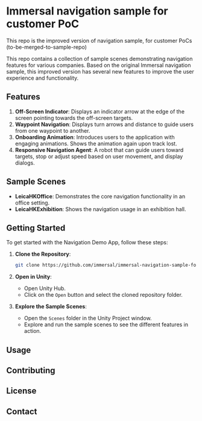 # Immersal navigation sample for customer PoC

This repo is the improved version of navigation sample, for customer PoCs (to-be-merged-to-sample-repo)

This repo contains a collection of sample scenes demonstrating navigation features for various companies. Based on the original Immersal navigation sample, this improved version has several new features to improve the user experience and functionality.

## Features

1. **Off-Screen Indicator**: Displays an indicator arrow at the edge of the screen pointing towards the off-screen targets.
2. **Waypoint Navigation**: Displays turn arrows and distance to guide users from one waypoint to another.
3. **Onboarding Animation**: Introduces users to the application with engaging animations. Shows the animation again upon track lost.
4. **Responsive Navigation Agent**: A robot that can guide users toward targets, stop or adjust speed based on user movement, and display dialogs.

## Sample Scenes

- **LeicaHKOffice**: Demonstrates the core navigation functionality in an office setting.
- **LeicaHKExhibition**: Shows the navigation usage in an exhibition hall.

## Getting Started

To get started with the Navigation Demo App, follow these steps:

1. **Clone the Repository**:
    ```sh
    git clone https://github.com/immersal/immersal-navigation-sample-for-customer.git
    ```

2. **Open in Unity**:
    - Open Unity Hub.
    - Click on the `Open` button and select the cloned repository folder.

3. **Explore the Sample Scenes**:
    - Open the `Scenes` folder in the Unity Project window.
    - Explore and run the sample scenes to see the different features in action.

## Usage

## Contributing

## License

## Contact
